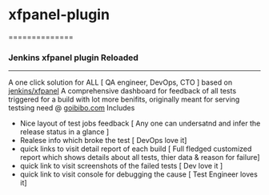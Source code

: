 # xfpanel-plugin
==============

### Jenkins xfpanel plugin Reloaded
-----------

A one click solution for ALL [ QA engineer, DevOps, CTO ] based on [jenkins/xfpanel](https://github.com/jenkinsci/xfpanel-plugin)
A comprehensive dashboard for feedback of all tests triggered for a build with lot more benifits, originally meant for serving testsing need @ [goibibo.com](http://www.goibibo.com/)
Includes
- Nice layout of test jobs feedback [ Any one can undersatnd and infer the release status in a glance ]
- Realese info which broke the test [ DevOps love it]
- quick links to visit detail report of each build  [ Full fledged customized report which shows details about all tests, thier data & reason for failure]
- quick link to visit screenshots of the failed tests  [ Dev love it ]
- quick link to visit console for debugging the cause  [ Test Engineer loves it]
